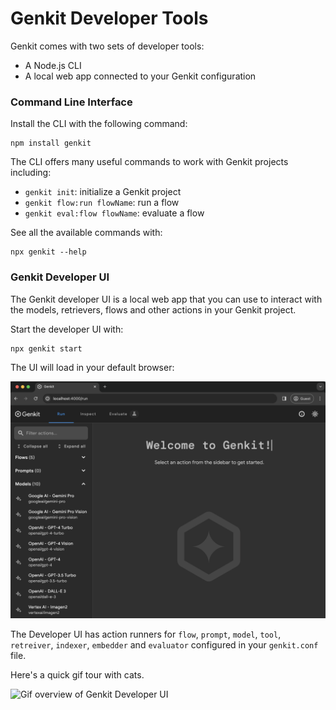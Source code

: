 # Genkit Developer Tools

Genkit comes with two sets of developer tools:

- A Node.js CLI
- A local web app connected to your Genkit configuration

### Command Line Interface

Install the CLI with the following command:

```posix-terminal
npm install genkit
```

The CLI offers many useful commands to work with Genkit projects including:

- `genkit init`: initialize a Genkit project
- `genkit flow:run flowName`: run a flow
- `genkit eval:flow flowName`: evaluate a flow

See all the available commands with:

```posix-terminal
npx genkit --help
```

### Genkit Developer UI

The Genkit developer UI is a local web app that you can use to interact with the models, retrievers, flows and other actions in your Genkit project.

Start the developer UI with:

```posix-terminal
npx genkit start
```

The UI will load in your default browser:

![Welcome to Genkit Developer UI](resources/welcome_to_genkit_developer_ui.png)

The Developer UI has action runners for `flow`, `prompt`, `model`, `tool`, `retreiver`, `indexer`, `embedder` and `evaluator` configured in your `genkit.conf` file.

Here's a quick gif tour with cats.

![Gif overview of Genkit Developer UI](resources/genkit_developer_ui_overview.gif)
